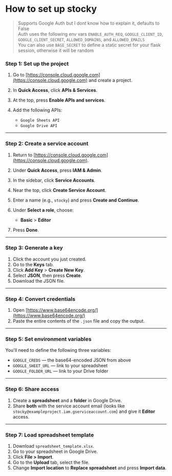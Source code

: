 # How to set up stocky

> Supports Google Auth but I dont know how to explain it, defaults to False<br>
> Auth uses the following env vars `ENABLE_AUTH_REQ`, `GOOGLE_CLIENT_ID`, `GOOGLE_CLIENT_SECRET`, `ALLOWED_DOMAINS`, and `ALLOWED_EMAILS`<br>
> You can also use `BASE_SECRET` to define a static secret for your flask session, otherwise it will be random

### Step 1: Set up the project

1. Go to [https://console.cloud.google.com](https://console.cloud.google.com) and create a project.
2. In **Quick Access**, click **APIs & Services**.
3. At the top, press **Enable APIs and services**.
4. Add the following APIs:

   * `Google Sheets API`
   * `Google Drive API`

---

### Step 2: Create a service account

1. Return to [https://console.cloud.google.com](https://console.cloud.google.com).
2. Under **Quick Access**, press **IAM & Admin**.
3. In the sidebar, click **Service Accounts**.
4. Near the top, click **Create Service Account**.
5. Enter a name (e.g., `stocky`) and press **Create and Continue**.
6. Under **Select a role**, choose:

   * **Basic** > **Editor**
7. Press **Done**.

---

### Step 3: Generate a key

1. Click the account you just created.
2. Go to the **Keys** tab.
3. Click **Add Key** > **Create New Key**.
4. Select **JSON**, then press **Create**.
5. Download the JSON file.

---

### Step 4: Convert credentials

1. Open [https://www.base64encode.org/](https://www.base64encode.org/)
2. Paste the entire contents of the `.json` file and copy the output.

---

### Step 5: Set environment variables

You'll need to define the following three variables:

* `GOOGLE_CREDS` — the base64-encoded JSON from above
* `GOOGLE_SHEET_URL` — link to your spreadsheet
* `GOOGLE_FOLDER_URL` — link to your Drive folder

---

### Step 6: Share access

1. Create a **spreadsheet** and a **folder** in Google Drive.
2. Share **both** with the service account email (looks like `stocky@exampleproject.iam.gserviceaccount.com`) and give it **Editor** access.

---

### Step 7: Load spreadsheet template

1. Download `spreadsheet_template.xlsx`.
2. Go to your spreadsheet in Google Drive.
3. Click **File > Import**.
4. Go to the **Upload** tab, select the file.
5. Change **Import location** to **Replace spreadsheet** and press **Import data**.